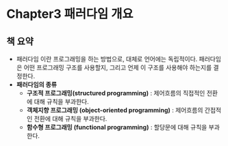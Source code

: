 # Chapter3 패러다임 개요

## 책 요약
- 패러다임 이란 프로그래밍을 하는 방법으로, 대체로 언어에는 독립적이다. 패러다임은 어떤 프로그래밍 구조를 사용할지, 그리고 언제 이 구조를 사용해야 하는지를 결정한다.
- **패러다임의 종류**
    - **구조적 프로그래밍(structured programming)**
    : 제어흐름의 직접적인 전환에 대해 규칙을 부과한다.
    - **객체지향 프로그래밍 (object-oriented programming)**
    : 제어흐름의 간접적인 전환에 대해 규칙을 부과한다.
    - **함수형 프로그래밍 (functional programming)**
    : 할당문에 대해 규칙을 부과한다.